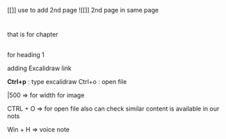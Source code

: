 
[[]] use to add 2nd page 
![[]] 2nd page in same page


# 
that is for chapter 
## 
for heading 1

adding Excalidraw link

**Ctrl+p** : type excalidraw
Ctrl+o : open file



|500 => for width for image

CTRL + O => for open file also can check similar content is available in our nots


Win + H => voice note

